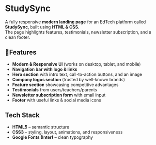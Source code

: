 # StudySync
A fully responsive **modern landing page** for an EdTech platform called **StudySync**, built using **HTML & CSS**.  
The page highlights features, testimonials, newsletter subscription, and a clean footer.

## 🚀Features
- **Modern & Responsive UI** (works on desktop, tablet, and mobile)  
- **Navigation bar with logo & links**  
- **Hero section** with intro text, call-to-action buttons, and an image  
- **Company logos section** (trusted by well-known brands)  
- **Feature section** showcasing competitive advantages  
- **Testimonials** from users/teachers/parents  
- **Newsletter subscription form** with email input  
- **Footer** with useful links & social media icons  

## Tech Stack
- **HTML5** – semantic structure  
- **CSS3** – styling, layout, animations, and responsiveness  
- **Google Fonts (Inter)** – clean typography  
